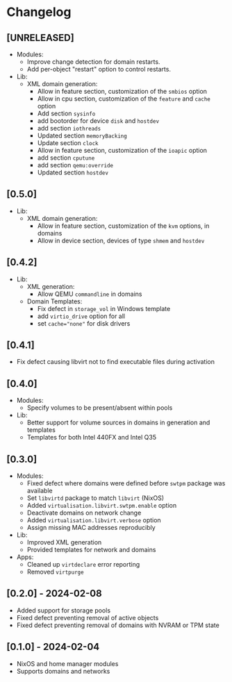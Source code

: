 # Changelog

## [UNRELEASED]

* Modules:
    * Improve change detection for domain restarts.
    * Add per-object "restart" option to control restarts.
* Lib:
    * XML domain generation:
        * Allow in feature section, customization of the `smbios` option
        * Allow in cpu section, customization of the `feature` and `cache` option
        * Add section `sysinfo`
        * add bootorder for device `disk` and `hostdev`
        * add section `iothreads`
        * Updated section `memoryBacking`
        * Update section `clock`
        * Allow in feature section, customization of the `ioapic` option
        * add section `cputune`
        * add section `qemu:override`
        * Updated section `hostdev`

## [0.5.0]
* Lib:
    * XML domain generation:
        * Allow in feature section, customization of the `kvm` options, in domains
        * Allow in device section, devices of type `shmem` and `hostdev`

## [0.4.2]

* Lib:
    * XML generation:
        * Allow QEMU `commandline` in domains
    * Domain Templates:
        * Fix defect in `storage_vol` in Windows template
        * add `virtio_drive` option for all
        * set `cache="none"` for disk drivers

## [0.4.1]

* Fix defect causing libvirt not to find executable files during activation

## [0.4.0]

* Modules:
    * Specify volumes to be present/absent within pools
* Lib:
    * Better support for volume sources in domains in generation and templates
    * Templates for both Intel 440FX and Intel Q35

## [0.3.0]

* Modules:
    * Fixed defect where domains were defined before `swtpm` package was available
    * Set `libvirtd` package to match `libvirt` (NixOS)
    * Added `virtualisation.libvirt.swtpm.enable` option
    * Deactivate domains on network change
    * Added `virtualisation.libvirt.verbose` option
    * Assign missing MAC addresses reproducibly
* Lib:
    * Improved XML generation
    * Provided templates for network and domains
* Apps:
    * Cleaned up `virtdeclare` error reporting
    * Removed `virtpurge`

## [0.2.0] - 2024-02-08

* Added support for storage pools
* Fixed defect preventing removal of active objects
* Fixed defect preventing removal of domains with NVRAM or TPM state

## [0.1.0] - 2024-02-04

* NixOS and home manager modules
* Supports domains and networks

